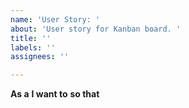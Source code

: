 ```yaml
---
name: 'User Story: '
about: 'User story for Kanban board. '
title: ''
labels: ''
assignees: ''

---
```


**As a** **I want to** **so that**
